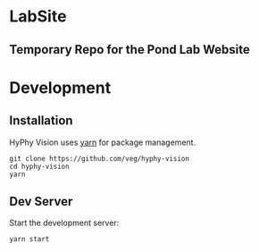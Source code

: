 # LabSite
## Temporary Repo for the Pond Lab Website

# Development

## Installation
HyPhy Vision uses [yarn](https://yarnpkg.com/lang/en/docs/install/) for package management.

```
git clone https://github.com/veg/hyphy-vision
cd hyphy-vision
yarn
```

## Dev Server

Start the development server:

```
yarn start
```


